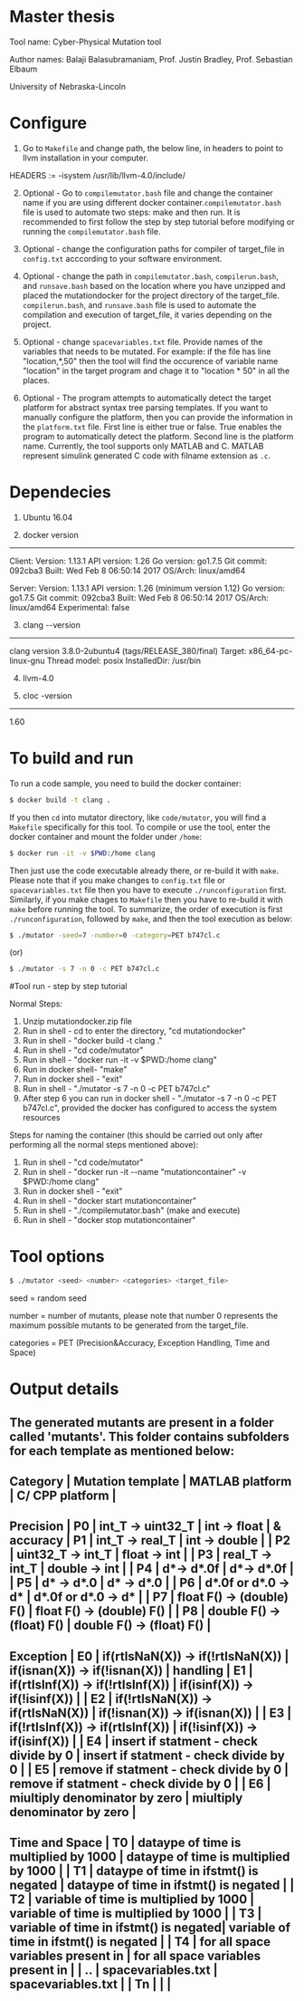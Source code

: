 # Master thesis
Tool name: Cyber-Physical Mutation tool

Author names: Balaji Balasubramaniam, Prof. Justin Bradley, Prof. Sebastian Elbaum

University of Nebraska-Lincoln

# Configure
1) Go to `Makefile` and change path, the below line, in headers to point to llvm installation in your computer.

HEADERS := -isystem /usr/lib/llvm-4.0/include/

2) Optional - Go to `compilemutator.bash` file and change the container name if you are using different docker container.`compilemutator.bash` file is used to automate two steps: make and then run. It is recommended to first follow the step by step tutorial before modifying or running the `compilemutator.bash` file.

3) Optional - change the configuration paths for compiler of target_file in `config.txt` acccording to your software environment.

4) Optional - change the path in `compilemutator.bash`, `compilerun.bash`, and `runsave.bash` based on the location where you have unzipped and placed the mutationdocker for the project directory of the target_file. `compilerun.bash`, and `runsave.bash` file is used to automate the compilation and execution of target_file, it varies depending on the project. 

5) Optional - change `spacevariables.txt` file. Provide names of the variables that needs to be mutated. For example: if the file has line "location,*,50" then the tool will find the occurence of variable name "location" in the target program and chage it to "location * 50" in all the places.

6) Optional - The program attempts to automatically detect the target platform for abstract syntax tree parsing templates. If you want to manually configure the platform, then you can provide the information in the `platform.txt` file. First line is either true or false. True enables the program to automatically detect the platform. Second line is the platform name. Currently, the tool supports only MATLAB and C. MATLAB represent simulink generated C code with filname extension as `.c`.

# Dependecies
1) Ubuntu 16.04

2) docker version
--------------
Client:
 Version:      1.13.1
 API version:  1.26
 Go version:   go1.7.5
 Git commit:   092cba3
 Built:        Wed Feb  8 06:50:14 2017
 OS/Arch:      linux/amd64

Server:
 Version:      1.13.1
 API version:  1.26 (minimum version 1.12)
 Go version:   go1.7.5
 Git commit:   092cba3
 Built:        Wed Feb  8 06:50:14 2017
 OS/Arch:      linux/amd64
 Experimental: false

3) clang --version
---------------
clang version 3.8.0-2ubuntu4 (tags/RELEASE_380/final)
Target: x86_64-pc-linux-gnu
Thread model: posix
InstalledDir: /usr/bin

4) llvm-4.0

5) cloc -version
--------------
1.60

# To build and run
To run a code sample, you need to build the docker container:

```sh
$ docker build -t clang .
```

If you then `cd` into mutator directory, like `code/mutator`, you will find a
`Makefile` specifically for this tool. To compile or use the tool, enter the
docker container and mount the folder under `/home`:

```sh
$ docker run -it -v $PWD:/home clang
```

Then just use the code executable already there, or re-build it with `make`. Please note that if you make changes to `config.txt` file or `spacevariables.txt` file then you have to execute `./runconfiguration` first. Similarly, if you make chages to `Makefile` then you have to re-build it with `make` before running the tool. To summarize, the order of execution is first `./runconfiguration`, followed by `make`, and then the tool execution as below:

```sh
$ ./mutator -seed=7 -number=0 -category=PET b747cl.c
```
(or)

```sh
$ ./mutator -s 7 -n 0 -c PET b747cl.c
```

#Tool run - step by step tutorial

Normal Steps: 
1) Unzip mutationdocker.zip file 
2) Run in shell - cd to enter the directory, "cd mutationdocker" 
3) Run in shell - "docker build -t clang ." 
4) Run in shell - "cd code/mutator" 
5) Run in shell - "docker run -it -v $PWD:/home clang" 
6) Run in docker shell- "make" 
7) Run in docker shell - "exit" 
8) Run in shell - "./mutator -s 7 -n 0 -c PET b747cl.c" 
9) After step 6 you can run in docker shell - "./mutator -s 7 -n 0 -c PET b747cl.c", provided the docker has configured to access the system resources

Steps for naming the container (this should be carried out only after performing all the normal steps mentioned above): 
1) Run in shell - "cd code/mutator" 
2) Run in shell - "docker run -it --name "mutationcontainer" -v $PWD:/home clang" 
3) Run in docker shell - "exit" 
4) Run in shell - "docker start mutationcontainer" 
5) Run in shell - "./compilemutator.bash" (make and execute) 
6) Run in shell - "docker stop mutationcontainer" 

# Tool options
```sh
$ ./mutator <seed> <number> <categories> <target_file>
```

seed = random seed 

number = number of mutants, please note that number 0 represents the maximum possible mutants to be generated from the target_file.

categories = PET (Precision&Accuracy, Exception Handling, Time and Space)

# Output details
The generated mutants are present in a folder called 'mutants'. This folder contains subfolders for each template as mentioned below:
-----------------------------------------------------------------------------------------------------------------------------
Category    	|  Mutation template  |        MATLAB platform		   			|        C/ CPP platform      				|
-----------------------------------------------------------------------------------------------------------------------------
Precision   	|         P0          |  int_T -> uint32_T 		  				| int -> float 								|
& accuracy    	|         P1          |  int_T -> real_T 		  				| int -> double								|
	    		|         P2          |  uint32_T -> int_T 		  				| float -> int								|
	    		|         P3          |  real_T -> int_T 		  				| double -> int 							|
	    		|         P4          |  d*-> d*.0f 			  				| d*-> d*.0f 								|
	    		|         P5          |  d* -> d*.0 			  				| d* -> d*.0 								|
	    		|         P6          |  d*.0f or d*.0 -> d* 		  			| d*.0f or d*.0 -> d* 						|
	    		|         P7          |  float F() -> (double) F() 	  			| float F() -> (double) F() 				|
	    		|         P8          |  double F() -> (float) F() 	  			| double F() -> (float) F()					|
-----------------------------------------------------------------------------------------------------------------------------
Exception   	|         E0          |  if(rtIsNaN(X)) -> if(!rtIsNaN(X)) 		| if(isnan(X)) -> if(!isnan(X))				|
handling    	|         E1          |  if(rtIsInf(X)) -> if(!rtIsInf(X))		| if(isinf(X)) -> if(!isinf(X))				|
				|         E2          |  if(!rtIsNaN(X)) -> if(rtIsNaN(X)) 		| if(!isnan(X)) -> if(isnan(X))				|
				|         E3          |  if(!rtIsInf(X)) -> if(rtIsInf(X)) 		| if(!isinf(X)) -> if(isinf(X)) 			|
				|         E4          |  insert if statment - check divide by 0	| insert if statment - check divide by 0	|
				|         E5          |  remove if statment - check divide by 0	| remove if statment - check divide by 0	|
				|         E6          |  miultiply denominator by zero			| miultiply denominator by zero				|
-----------------------------------------------------------------------------------------------------------------------------	
Time and Space	|         T0          |  dataype of time is multiplied by 1000	| dataype of time is multiplied by 1000		|
				|         T1          |  dataype of time in ifstmt() is negated	| dataype of time in ifstmt() is negated	|
				|         T2          |  variable of time is multiplied by 1000	| variable of time is multiplied by 1000	|
				|         T3          |  variable of time in ifstmt() is negated| variable of time in ifstmt() is negated	|
				|         T4          |  for all space variables present in 	| for all space variables present in 		|
				|		  ..	      |	 spacevariables.txt						| spacevariables.txt						|
				|		  Tn	      |											|											|
-----------------------------------------------------------------------------------------------------------------------------		


		

